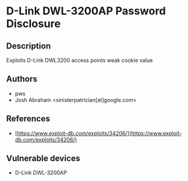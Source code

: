 # D-Link DWL-3200AP Password Disclosure

## Description
Exploits D-Link DWL3200 access points weak cookie value

## Authors
* pws
* Josh Abraham <sinisterpatrician[at]google.com>

## References
* [https://www.exploit-db.com/exploits/34206/](https://www.exploit-db.com/exploits/34206/)

## Vulnerable devices
* D-Link DWL-3200AP

